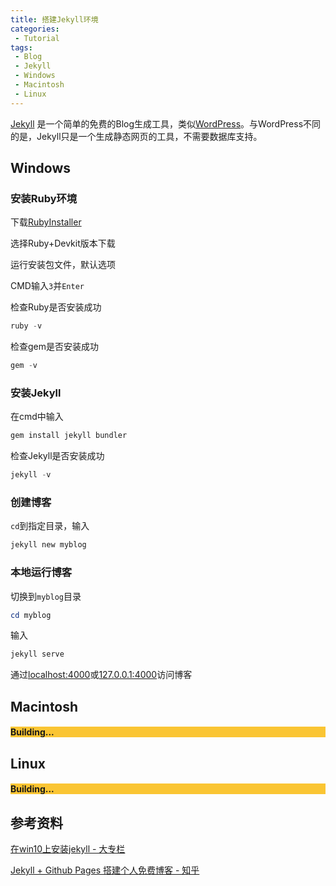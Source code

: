 ```yaml
---
title: 搭建Jekyll环境
categories:
 - Tutorial
tags:
 - Blog
 - Jekyll
 - Windows
 - Macintosh
 - Linux
---
```


[Jekyll](https://jekyllrb.com/) 是一个简单的免费的Blog生成工具，类似[WordPress](https://wordpress.org/)。与WordPress不同的是，Jekyll只是一个生成静态网页的工具，不需要数据库支持。

<!--more-->

## Windows

### 安装Ruby环境

下载[RubyInstaller](https://rubyinstaller.org/downloads/)

选择Ruby+Devkit版本下载

运行安装包文件，默认选项

CMD输入`3`并`Enter`

检查Ruby是否安装成功

```powershell
ruby -v
```

检查gem是否安装成功

```powershell
gem -v
```

### 安装Jekyll

在cmd中输入

```powershell
gem install jekyll bundler
```

检查Jekyll是否安装成功

```powershell
jekyll -v
```

### 创建博客

`cd`到指定目录，输入

```powershell
jekyll new myblog
```

### 本地运行博客

切换到`myblog`目录

```powershell
cd myblog
```

输入

```powershell
jekyll serve
```

通过[localhost:4000](http://localhost:4000)或[127.0.0.1:4000](http://127.0.0.1:4000)访问博客

## Macintosh

<div class="hero hero--center" style="background-color: #FAC533;">   <div class="hero__content">     <h4>Building...</h4>   </div> </div>

## Linux

<div class="hero hero--center" style="background-color: #FAC533;">   <div class="hero__content">     <h4>Building...</h4>   </div> </div>

## 参考资料

[在win10上安装jekyll - 大专栏](https://www.dazhuanlan.com/2019/12/17/5df7d01479d37/)

[Jekyll + Github Pages 搭建个人免费博客 - 知乎](https://zhuanlan.zhihu.com/p/87225594)